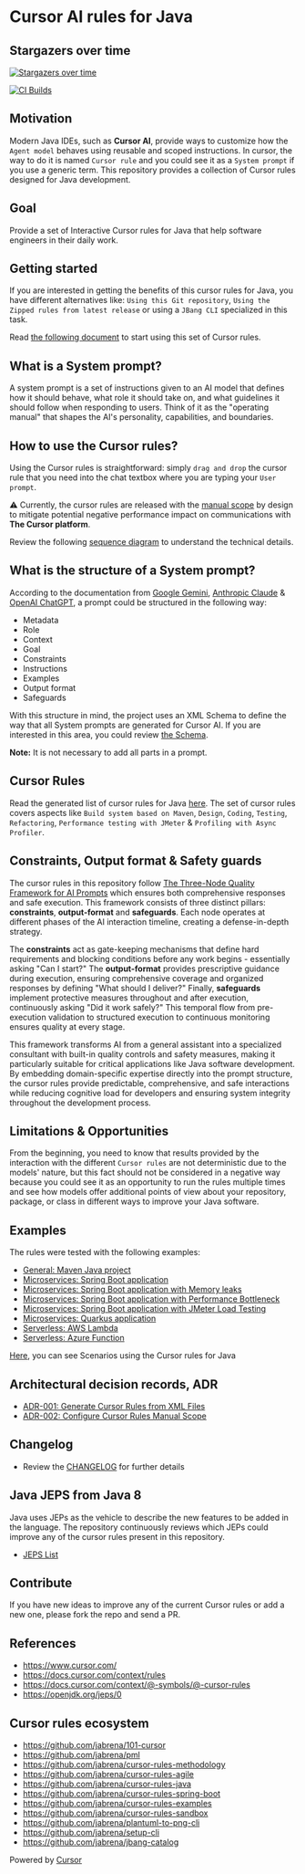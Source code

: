 # Cursor AI rules for Java

## Stargazers over time
[![Stargazers over time](https://starchart.cc/jabrena/cursor-rules-java.svg?variant=light)](https://starchart.cc/jabrena/cursor-rules-java)

[![CI Builds](https://github.com/jabrena/cursor-rules-java/actions/workflows/maven.yaml/badge.svg)](https://github.com/jabrena/cursor-rules-java/actions/workflows/maven.yaml)

## Motivation

Modern Java IDEs, such as **Cursor AI**, provide ways to customize how the `Agent model` behaves using reusable and scoped instructions. In cursor, the way to do it is named `Cursor rule` and you could see it as a `System prompt` if you use a generic term. This repository provides a collection of Cursor rules designed for Java development.

## Goal

Provide a set of Interactive Cursor rules for Java that help software engineers in their daily work.

## Getting started

If you are interested in getting the benefits of this cursor rules for Java, you have different alternatives like: `Using this Git repository`, `Using the Zipped rules from latest release` or using a `JBang CLI` specialized in this task.

Read [the following document](./GETTING-STARTED.md) to start using this set of Cursor rules.

## What is a System prompt?

A system prompt is a set of instructions given to an AI model that defines how it should behave, what role it should take on, and what guidelines it should follow when responding to users. Think of it as the "operating manual" that shapes the AI's personality, capabilities, and boundaries.

## How to use the Cursor rules?

Using the Cursor rules is straightforward: simply `drag and drop` the cursor rule that you need into the chat textbox where you are typing your `User prompt`.

⚠️ Currently, the cursor rules are released with the [manual scope](https://docs.cursor.com/context/rules#rule-type) by design to mitigate potential negative performance impact on communications with **The Cursor platform**.

Review the following [sequence diagram](./docs/cursor-interaction-sequence.png) to understand the technical details.

## What is the structure of a System prompt?

According to the documentation from [Google Gemini](https://drive.google.com/file/d/1AbaBYbEa_EbPelsT40-vj64L-2IwUJHy/view), [Anthropic Claude](https://docs.anthropic.com/en/docs/build-with-claude/prompt-engineering/overview) & [OpenAI ChatGPT](https://chatgpt.com/share/686d1066-9e40-800b-ac7f-cc8df7e4c7d0), a prompt could be structured in the following way:

- Metadata
- Role
- Context
- Goal
- Constraints
- Instructions
- Examples
- Output format
- Safeguards

With this structure in mind, the project uses an XML Schema to define the way that all System prompts are generated for Cursor AI. If you are interested in this area, you could review [the Schema](./generator/src/main/resources/pml.xsd).

**Note:** It is not necessary to add all parts in a prompt.

## Cursor Rules

Read the generated list of cursor rules for Java [here](./CURSOR-RULES-JAVA.md). The set of cursor rules covers aspects like `Build system based on Maven`, `Design`, `Coding`, `Testing`, `Refactoring`, `Performance testing with JMeter` & `Profiling with Async Profiler`.

## Constraints, Output format & Safety guards

The cursor rules in this repository follow [The Three-Node Quality Framework for AI Prompts](./docs/articles/prompt-quality-framework.md) which ensures both comprehensive responses and safe execution. This framework consists of three distinct pillars: **constraints**, **output-format** and **safeguards**. Each node operates at different phases of the AI interaction timeline, creating a defense-in-depth strategy.

The **constraints** act as gate-keeping mechanisms that define hard requirements and blocking conditions before any work begins - essentially asking "Can I start?" The **output-format** provides prescriptive guidance during execution, ensuring comprehensive coverage and organized responses by defining "What should I deliver?" Finally, **safeguards** implement protective measures throughout and after execution, continuously asking "Did it work safely?" This temporal flow from pre-execution validation to structured execution to continuous monitoring ensures quality at every stage.

This framework transforms AI from a general assistant into a specialized consultant with built-in quality controls and safety measures, making it particularly suitable for critical applications like Java software development. By embedding domain-specific expertise directly into the prompt structure, the cursor rules provide predictable, comprehensive, and safe interactions while reducing cognitive load for developers and ensuring system integrity throughout the development process.

## Limitations & Opportunities

From the beginning, you need to know that results provided by the interaction with the different `Cursor rules` are not deterministic due to the models' nature, but this fact should not be considered in a negative way because you could see it as an opportunity to run the rules multiple times and see how models offer additional points of view about your repository, package, or class in different ways to improve your Java software.

## Examples

The rules were tested with the following examples:

- [General: Maven Java project](./examples/maven-demo/README.md)
- [Microservices: Spring Boot application](./examples/spring-boot-demo/implementation/README.md)
- [Microservices: Spring Boot application with Memory leaks](./examples/spring-boot-memory-leak-demo/README.md)
- [Microservices: Spring Boot application with Performance Bottleneck](./examples/spring-boot-performance-bottleneck-demo/README.md)
- [Microservices: Spring Boot application with JMeter Load Testing](./examples/spring-boot-jmeter-demo/README.md)
- [Microservices: Quarkus application](./examples/quarkus-demo/README.md)
- [Serverless: AWS Lambda](./examples/aws-lambda-hello-world/README.md)
- [Serverless: Azure Function](./examples/azure-function-hello-world/README.md)

[Here](./examples/README.md), you can see Scenarios using the Cursor rules for Java

## Architectural decision records, ADR

- [ADR-001: Generate Cursor Rules from XML Files](./docs/adr/ADR-001-generate-cursor-rules-from-xml-files.md)
- [ADR-002: Configure Cursor Rules Manual Scope](./docs/adr/ADR-002-configure-cursor-rules-manual-scope.md)

## Changelog

- Review the [CHANGELOG](./CHANGELOG.md) for further details

## Java JEPS from Java 8

Java uses JEPs as the vehicle to describe the new features to be added in the language. The repository continuously reviews which JEPs could improve any of the cursor rules present in this repository.

- [JEPS List](./docs/jeps/All-JEPS.md)

## Contribute

If you have new ideas to improve any of the current Cursor rules or add a new one, please fork the repo and send a PR.

## References

- https://www.cursor.com/
- https://docs.cursor.com/context/rules
- https://docs.cursor.com/context/@-symbols/@-cursor-rules
- https://openjdk.org/jeps/0

## Cursor rules ecosystem

- https://github.com/jabrena/101-cursor
- https://github.com/jabrena/pml
- https://github.com/jabrena/cursor-rules-methodology
- https://github.com/jabrena/cursor-rules-agile
- https://github.com/jabrena/cursor-rules-java
- https://github.com/jabrena/cursor-rules-spring-boot
- https://github.com/jabrena/cursor-rules-examples
- https://github.com/jabrena/cursor-rules-sandbox
- https://github.com/jabrena/plantuml-to-png-cli
- https://github.com/jabrena/setup-cli
- https://github.com/jabrena/jbang-catalog

Powered by [Cursor](https://www.cursor.com/)
